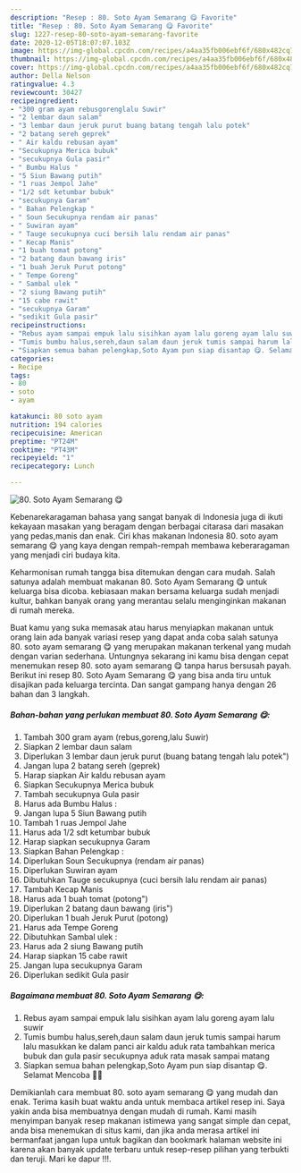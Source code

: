 ```yaml
---
description: "Resep : 80. Soto Ayam Semarang 😋 Favorite"
title: "Resep : 80. Soto Ayam Semarang 😋 Favorite"
slug: 1227-resep-80-soto-ayam-semarang-favorite
date: 2020-12-05T18:07:07.103Z
image: https://img-global.cpcdn.com/recipes/a4aa35fb006ebf6f/680x482cq70/80-soto-ayam-semarang-😋-foto-resep-utama.jpg
thumbnail: https://img-global.cpcdn.com/recipes/a4aa35fb006ebf6f/680x482cq70/80-soto-ayam-semarang-😋-foto-resep-utama.jpg
cover: https://img-global.cpcdn.com/recipes/a4aa35fb006ebf6f/680x482cq70/80-soto-ayam-semarang-😋-foto-resep-utama.jpg
author: Della Nelson
ratingvalue: 4.3
reviewcount: 30427
recipeingredient:
- "300 gram ayam rebusgorenglalu Suwir"
- "2 lembar daun salam"
- "3 lembar daun jeruk purut buang batang tengah lalu potek"
- "2 batang sereh geprek"
- " Air kaldu rebusan ayam"
- "Secukupnya Merica bubuk"
- "secukupnya Gula pasir"
- " Bumbu Halus "
- "5 Siun Bawang putih"
- "1 ruas Jempol Jahe"
- "1/2 sdt ketumbar bubuk"
- "secukupnya Garam"
- " Bahan Pelengkap "
- " Soun Secukupnya rendam air panas"
- " Suwiran ayam"
- " Tauge secukupnya cuci bersih lalu rendam air panas"
- " Kecap Manis"
- "1 buah tomat potong"
- "2 batang daun bawang iris"
- "1 buah Jeruk Purut potong"
- " Tempe Goreng"
- " Sambal ulek "
- "2 siung Bawang putih"
- "15 cabe rawit"
- "secukupnya Garam"
- "sedikit Gula pasir"
recipeinstructions:
- "Rebus ayam sampai empuk lalu sisihkan ayam lalu goreng ayam lalu suwir"
- "Tumis bumbu halus,sereh,daun salam daun jeruk tumis sampai harum lalu masukkan ke dalam panci air kaldu aduk rata tambahkan merica bubuk dan gula pasir secukupnya aduk rata masak sampai matang"
- "Siapkan semua bahan pelengkap,Soto Ayam pun siap disantap 😋. Selamat Mencoba 👩‍🍳"
categories:
- Recipe
tags:
- 80
- soto
- ayam

katakunci: 80 soto ayam 
nutrition: 194 calories
recipecuisine: American
preptime: "PT24M"
cooktime: "PT43M"
recipeyield: "1"
recipecategory: Lunch

---
```



![80. Soto Ayam Semarang 😋](https://img-global.cpcdn.com/recipes/a4aa35fb006ebf6f/680x482cq70/80-soto-ayam-semarang-😋-foto-resep-utama.jpg)

Kebenarekaragaman bahasa yang sangat banyak di Indonesia juga di ikuti kekayaan masakan yang beragam dengan berbagai citarasa dari masakan yang pedas,manis dan enak. Ciri khas makanan Indonesia 80. soto ayam semarang 😋 yang kaya dengan rempah-rempah membawa keberaragaman yang menjadi ciri budaya kita.


Keharmonisan rumah tangga bisa ditemukan dengan cara mudah. Salah satunya adalah membuat makanan 80. Soto Ayam Semarang 😋 untuk keluarga bisa dicoba. kebiasaan makan bersama keluarga sudah menjadi kultur, bahkan banyak orang yang merantau selalu menginginkan makanan di rumah mereka.



Buat kamu yang suka memasak atau harus menyiapkan makanan untuk orang lain ada banyak variasi resep yang dapat anda coba salah satunya 80. soto ayam semarang 😋 yang merupakan makanan terkenal yang mudah dengan varian sederhana. Untungnya sekarang ini kamu bisa dengan cepat menemukan resep 80. soto ayam semarang 😋 tanpa harus bersusah payah.
Berikut ini resep 80. Soto Ayam Semarang 😋 yang bisa anda tiru untuk disajikan pada keluarga tercinta. Dan sangat gampang hanya dengan 26 bahan dan 3 langkah.


<!--inarticleads1-->

##### Bahan-bahan yang perlukan membuat 80. Soto Ayam Semarang 😋:

1. Tambah 300 gram ayam (rebus,goreng,lalu Suwir)
1. Siapkan 2 lembar daun salam
1. Diperlukan 3 lembar daun jeruk purut (buang batang tengah lalu potek&#34;)
1. Jangan lupa 2 batang sereh (geprek)
1. Harap siapkan  Air kaldu rebusan ayam
1. Siapkan Secukupnya Merica bubuk
1. Tambah secukupnya Gula pasir
1. Harus ada  Bumbu Halus :
1. Jangan lupa 5 Siun Bawang putih
1. Tambah 1 ruas Jempol Jahe
1. Harus ada 1/2 sdt ketumbar bubuk
1. Harap siapkan secukupnya Garam
1. Siapkan  Bahan Pelengkap :
1. Diperlukan  Soun Secukupnya (rendam air panas)
1. Diperlukan  Suwiran ayam
1. Dibutuhkan  Tauge secukupnya (cuci bersih lalu rendam air panas)
1. Tambah  Kecap Manis
1. Harus ada 1 buah tomat (potong&#34;)
1. Diperlukan 2 batang daun bawang (iris&#34;)
1. Diperlukan 1 buah Jeruk Purut (potong)
1. Harus ada  Tempe Goreng
1. Dibutuhkan  Sambal ulek :
1. Harus ada 2 siung Bawang putih
1. Harap siapkan 15 cabe rawit
1. Jangan lupa secukupnya Garam
1. Diperlukan sedikit Gula pasir




<!--inarticleads2-->

##### Bagaimana membuat  80. Soto Ayam Semarang 😋:

1. Rebus ayam sampai empuk lalu sisihkan ayam lalu goreng ayam lalu suwir
1. Tumis bumbu halus,sereh,daun salam daun jeruk tumis sampai harum lalu masukkan ke dalam panci air kaldu aduk rata tambahkan merica bubuk dan gula pasir secukupnya aduk rata masak sampai matang
1. Siapkan semua bahan pelengkap,Soto Ayam pun siap disantap 😋. Selamat Mencoba 👩‍🍳




Demikianlah cara membuat 80. soto ayam semarang 😋 yang mudah dan enak. Terima kasih buat waktu anda untuk membaca artikel resep ini. Saya yakin anda bisa membuatnya dengan mudah di rumah. Kami masih menyimpan banyak resep makanan istimewa yang sangat simple dan cepat, anda bisa menemukan di situs kami, dan jika anda merasa artikel ini bermanfaat jangan lupa untuk bagikan dan bookmark halaman website ini karena akan banyak update terbaru untuk resep-resep pilihan yang terbukti dan teruji. Mari ke dapur !!!. 
